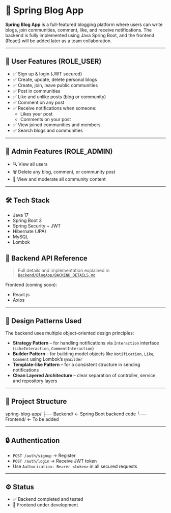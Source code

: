 # 📝 Spring Blog App

**Spring Blog App** is a full-featured blogging platform where users can write blogs, join communities, comment, like, and receive notifications. The backend is fully implemented using Java Spring Boot, and the frontend (React) will be added later as a team collaboration.

---

## 👤 User Features (ROLE_USER)

- ✅ Sign up & login (JWT secured)
- ✅ Create, update, delete personal blogs
- ✅ Create, join, leave public communities
- ✅ Post in communities
- ✅ Like and unlike posts (blog or community)
- ✅ Comment on any post
- ✅ Receive notifications when someone:
  - Likes your post
  - Comments on your post
- ✅ View joined communities and members
- ✅ Search blogs and communities

---

## 👑 Admin Features (ROLE_ADMIN)

- 🔍 View all users
- 🗑 Delete any blog, comment, or community post
- 🧵 View and moderate all community content

---

## 🛠 Tech Stack

- Java 17
- Spring Boot 3
- Spring Security + JWT
- Hibernate (JPA)
- MySQL
- Lombok


## 📘 Backend API Reference

> Full details and implementation explained in [`Backend/BlogApp/BACKEND_DETAILS.md`](./Backend/BlogApp/BACKEND_DETAILS.md)



Frontend (coming soon):
- React.js
- Axios

---

## 🧠 Design Patterns Used

The backend uses multiple object-oriented design principles:

- **Strategy Pattern** – for handling notifications via `Interaction` interface (`LikeInteraction`, `CommentInteraction`)
- **Builder Pattern** – for building model objects like `Notification`, `Like`, `Comment` using Lombok’s `@Builder`
- **Template-like Pattern** – for a consistent structure in sending notifications
- **Clean Layered Architecture** – clear separation of controller, service, and repository layers

---

## 📂 Project Structure
spring-blog-app/
├── Backend/ ← Spring Boot backend code
└── Frontend/ ← To be added 


---

## 🔒 Authentication

- `POST /auth/signup` → Register
- `POST /auth/login` → Receive JWT token
- Use `Authorization: Bearer <token>` in all secured requests

---

## ⚙️ Status

- ✅ Backend completed and tested
- 🚧 Frontend under development

